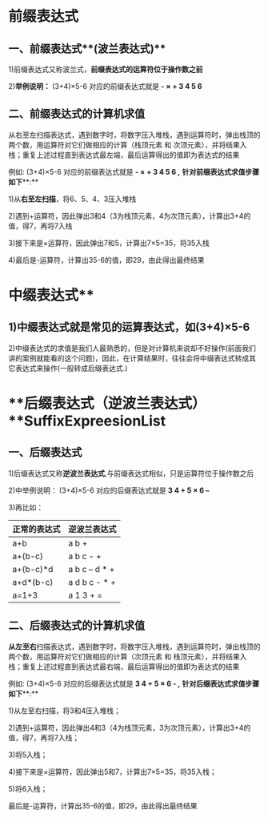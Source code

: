 

# **前缀表达式**

## **一、前缀表达式****(****波兰表达式****)**

1)前缀表达式又称波兰式，**前缀表达式的运算符位于操作数之前**

2)**举例说明：** (3+4)×5-6 对应的前缀表达式就是 **- × + 3 4 5 6**

## **二、前缀表达式的计算机求值**

从右至左扫描表达式，遇到数字时，将数字压入堆栈，遇到运算符时，弹出栈顶的两个数，用运算符对它们做相应的计算（栈顶元素 和 次顶元素），并将结果入栈；重复上述过程直到表达式最左端，最后运算得出的值即为表达式的结果

例如: (3+4)×5-6 对应的前缀表达式就是 **- × + 3 4 5 6 ,** **针对前缀表达式求值步骤如下****:**

1)从**右至左扫描**，将6、5、4、3压入堆栈

2)遇到+运算符，因此弹出3和4（3为栈顶元素，4为次顶元素），计算出3+4的值，得7，再将7入栈

3)接下来是×运算符，因此弹出7和5，计算出7×5=35，将35入栈

4)最后是-运算符，计算出35-6的值，即29，由此得出最终结果



# 中缀表达式**

## 1)中缀表达式就是**常见的运算表达式**，如(3+4)×5-6



2)中缀表达式的求值是我们人最熟悉的，但是对计算机来说却不好操作(前面我们讲的案例就能看的这个问题)，因此，在计算结果时，往往会将中缀表达式转成其它表达式来操作(一般转成后缀表达式.)





# **后缀表达式（逆波兰表达式）****SuffixExpreesionList**

## 一、**后缀表达式**

1)后缀表达式又称**逆波兰表达式**,与前缀表达式相似，只是运算符位于操作数之后

2)中举例说明： (3+4)×5-6 对应的后缀表达式就是 **3 4 + 5 × 6 –**

3)再比如：

| 正常的表达式 | 逆波兰表达式  |
| ------------ | ------------- |
| a+b          | a b +         |
| a+(b-c)      | a b c - +     |
| a+(b-c)*d    | a b c – d * + |
| a+d*(b-c)    | a d b c - * + |
| a=1+3        | a 1 3 + =     |

## **二、后缀表达式的计算机求值**

**从左至右**扫描表达式，遇到数字时，将数字压入堆栈，遇到运算符时，弹出栈顶的两个数，用运算符对它们做相应的计算（次顶元素 和 栈顶元素），并将结果入栈；重复上述过程直到表达式最右端，最后运算得出的值即为表达式的结果

例如: (3+4)×5-6 对应的后缀表达式就是 **3 4 + 5 × 6 - ,** **针对后缀表达式求值步骤如下****:**

1)从左至右扫描，将3和4压入堆栈；

2)遇到+运算符，因此弹出4和3（4为栈顶元素，3为次顶元素），计算出3+4的值，得7，再将7入栈；

3)将5入栈；

4)接下来是×运算符，因此弹出5和7，计算出7×5=35，将35入栈；

5)将6入栈；

最后是-运算符，计算出35-6的值，即29，由此得出最终结果